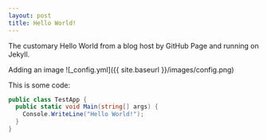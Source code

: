 ```yaml
---
layout: post
title: Hello World!
---
```


The customary Hello World from a blog host by GitHub Page and running on Jekyll.

Adding an image ![_config.yml]({{ site.baseurl }}/images/config.png)

This is some code:

```C#
public class TestApp {
  public static void Main(string[] args) {
    Console.WriteLine("Hello World!");
  }
}
```
